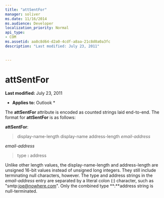 ```yaml
---
title: "attSentFor"
manager: soliver
ms.date: 11/16/2014
ms.audience: Developer
localization_priority: Normal
api_type:
- COM
ms.assetid: aa8c8d64-d2a0-4cdf-a8aa-21c8d0a0a3fc
description: "Last modified: July 23, 2011"
 
 
---
```


# attSentFor

 **Last modified:** July 23, 2011 
  
 * **Applies to:** Outlook * 
  
The **attSentFor** attribute is encoded as counted strings laid end-to-end. The format for **attSentFor** is as follows: 
  
 **attSentFor**: 
  
> display-name-length display-name address-length  _email-address_
    
 _email-address_
  
> type **:** address 
    
Unlike other length values, the display-name-length and address-length are unsigned 16-bit values instead of unsigned long integers. They still include terminating null characters, however. The type and address strings in the  _email-address_ entry are separated by a literal colon (:) character, such as "smtp:joe@nowhere.com". Only the combined type **:**address string is null-terminated.
  

